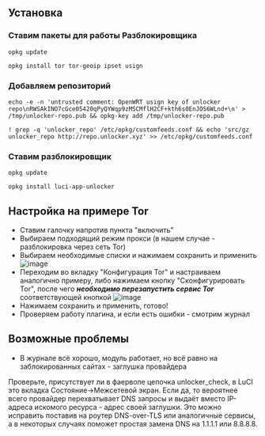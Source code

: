 ## Установка

### Ставим пакеты для работы Разблокировщика 
`opkg update`

`opkg install tor tor-geoip ipset usign`

### Добавляем репозиторий
`echo -e -n 'untrusted comment: OpenWRT usign key of unlocker repo\nRWSAkINO7cGce05420qPyQYWqp9zMSCMflH2CF+kth6s0EnJOS6WLnd+\n' > /tmp/unlocker-repo.pub && opkg-key add /tmp/unlocker-repo.pub`

`! grep -q 'unlocker_repo' /etc/opkg/customfeeds.conf && echo 'src/gz unlocker_repo http://repo.unlocker.xyz' >> /etc/opkg/customfeeds.conf`

### Ставим разблокировщик
`opkg update`

`opkg install luci-app-unlocker`

## Настройка на примере Tor

- Ставим галочку напротив пункта "включить"
- Выбираем подходящий режим прокси (в нашем случае - разблокировка через сеть Tor)
- Выбираем необходимые списки и нажимаем сохранить и применить
![image](https://gitlab.com/Nooblord/luci-app-unlocker/raw/master/screenshots/setup1.ru.png)
- Переходим во вкладку "Конфигурация Tor" и настраиваем аналогично примеру, либо нажимаем кнопку "Сконфигурировать Tor", после чего ***необходимо перезапустить сервис Tor*** соответствующей кнопкой
![image](https://gitlab.com/Nooblord/luci-app-unlocker/raw/master/screenshots/setup2.ru.png)
- Нажимаем сохранить и применить, готово!
- Проверяем работу плагина, и если есть ошибки - смотрим журнал

## Возможные проблемы

- В журнале всё хорошо, модуль работает, но всё равно на заблокированных сайтах - заглушка провайдера

Проверьте, присутствует ли в фаерволе цепочка unlocker_check, в LuCI это вкладка Состояние->Межсетевой экран.
Если да, то вероятнее всего провайдер перехватывает DNS запросы и выдаёт вместо IP-адреса искомого ресурса - адрес своей заглушки.
Это можно исправить поставив на роутер DNS-over-TLS или аналогичные сервисы, а в некоторых случаях поможет простая замена DNS на 1.1.1.1 или 8.8.8.8.